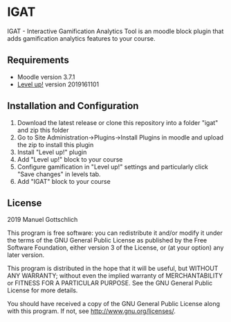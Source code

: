 # IGAT #

IGAT - Interactive Gamification Analytics Tool is an moodle block plugin that adds gamification analytics features to your course.

## Requirements ##
* Moodle version 3.7.1
* [Level up!](https://moodle.org/plugins/block_xp) version 2019161101

## Installation and Configuration ##

1. Download the latest release or clone this repository into a folder "igat" and zip this folder 
2. Go to Site Administration->Plugins->Install Plugins in moodle and upload the zip to install this plugin
3. Install "Level up!" plugin
4. Add "Level up!" block to your course
5. Configure gamification in "Level up!" settings and particularly click "Save changes" in levels tab.
6. Add "IGAT" block to your course

## License ##

2019 Manuel Gottschlich

This program is free software: you can redistribute it and/or modify it under
the terms of the GNU General Public License as published by the Free Software
Foundation, either version 3 of the License, or (at your option) any later
version.

This program is distributed in the hope that it will be useful, but WITHOUT ANY
WARRANTY; without even the implied warranty of MERCHANTABILITY or FITNESS FOR A
PARTICULAR PURPOSE.  See the GNU General Public License for more details.

You should have received a copy of the GNU General Public License along with
this program.  If not, see <http://www.gnu.org/licenses/>.
